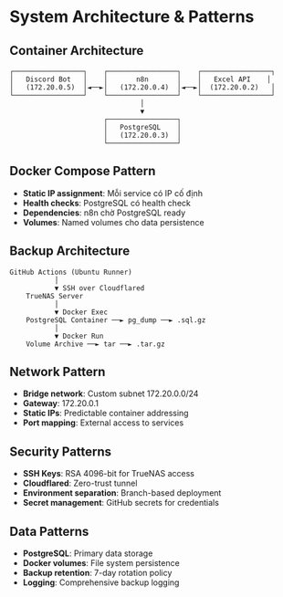 # System Architecture & Patterns

## Container Architecture
```
┌─────────────────┐    ┌─────────────────┐    ┌─────────────────┐
│   Discord Bot   │    │       n8n       │    │   Excel API    │
│   (172.20.0.5)  │◄──►│   (172.20.0.4)  │◄──►│  (172.20.0.2)   │
└─────────────────┘    └─────────────────┘    └─────────────────┘
                                │
                                ▼
                       ┌─────────────────┐
                       │   PostgreSQL    │
                       │   (172.20.0.3)  │
                       └─────────────────┘
```

## Docker Compose Pattern
- **Static IP assignment**: Mỗi service có IP cố định
- **Health checks**: PostgreSQL có health check
- **Dependencies**: n8n chờ PostgreSQL ready
- **Volumes**: Named volumes cho data persistence

## Backup Architecture
```
GitHub Actions (Ubuntu Runner)
           │
           ▼ SSH over Cloudflared
    TrueNAS Server
           │
           ▼ Docker Exec
    PostgreSQL Container ──► pg_dump ──► .sql.gz
           │
           ▼ Docker Run
    Volume Archive ──► tar ──► .tar.gz
```

## Network Pattern
- **Bridge network**: Custom subnet 172.20.0.0/24
- **Gateway**: 172.20.0.1
- **Static IPs**: Predictable container addressing
- **Port mapping**: External access to services

## Security Patterns
- **SSH Keys**: RSA 4096-bit for TrueNAS access
- **Cloudflared**: Zero-trust tunnel
- **Environment separation**: Branch-based deployment
- **Secret management**: GitHub secrets for credentials

## Data Patterns
- **PostgreSQL**: Primary data storage
- **Docker volumes**: File system persistence
- **Backup retention**: 7-day rotation policy
- **Logging**: Comprehensive backup logging